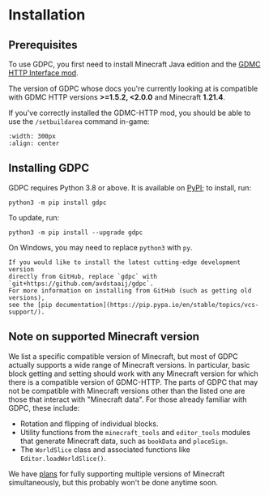 # Installation

## Prerequisites

To use GDPC, you first need to install Minecraft Java edition and the
[GDMC HTTP Interface mod](https://github.com/Niels-NTG/gdmc_http_interface).

The version of GDPC whose docs you're currently looking at is compatible
with GDMC HTTP versions **>=1.5.2, <2.0.0** and Minecraft **1.21.4**.

If you've correctly installed the GDMC-HTTP mod, you should be able to use
the `/setbuildarea` command in-game:

```{image} ../images/setbuildarea.png
:width: 300px
:align: center
```


## Installing GDPC

GDPC requires Python 3.8 or above.
It is available on [PyPI](https://pypi.org/project/gdpc/); to install, run:
```
python3 -m pip install gdpc
```
To update, run:
```
python3 -m pip install --upgrade gdpc
```

On Windows, you may need to replace `python3` with `py`.

```{note}
If you would like to install the latest cutting-edge development version
directly from GitHub, replace `gdpc` with
`git+https://github.com/avdstaaij/gdpc`.
For more information on installing from GitHub (such as getting old versions),
see the [pip documentation](https://pip.pypa.io/en/stable/topics/vcs-support/).
```


## Note on supported Minecraft version

We list a specific compatible version of Minecraft, but most of GDPC actually
supports a wide range of Minecraft versions. In particular, basic block getting
and setting should work with any Minecraft version for which there is a
compatible version of GDMC-HTTP. The parts of GDPC that may not be compatible
with Minecraft versions other than the listed one are those that interact with
"Minecraft data". For those already familiar with GDPC, these include:
- Rotation and flipping of individual blocks.
- Utility functions from the `minecraft_tools` and `editor_tools` modules that
  generate Minecraft data, such as `bookData` and `placeSign`.
- The `WorldSlice` class and associated functions like
  `Editor.loadWorldSlice()`.

We have [plans](https://github.com/avdstaaij/gdpc/issues/99) for fully
supporting multiple versions of Minecraft simultaneously, but this probably
won't be done anytime soon.
